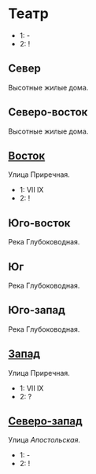 # Театр

* 1:    -
* 2:    !

## Север

Высотные жилые дома.

## Северо-восток

Высотные жилые дома.

## [Восток](./540100.md)

Улица Приречная.

* 1:    VII IX
* 2:    !

## Юго-восток

Река Глубоководная.

## Юг

Река Глубоководная.

## Юго-запад

Река Глубоководная.

## [Запад](./520110.md)

Улица Приречная.

* 1:    VII IX
* 2:    ?

## [Северо-запад](./520100.md)

Улица *Апостольская*.

* 1:    -
* 2:    !
